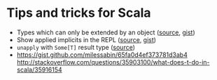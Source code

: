 # Tips and tricks for Scala

* Types which can only be extended by an object ([source](https://twitter.com/milessabin/status/739775687675019264), [gist](https://gist.github.com/milessabin/ace99b2feaa6e4e8822cda08d79cb91e))
* Show applied implicits in the REPL ([source](https://twitter.com/etorreborre/status/735358946681196545), [gist](https://gist.github.com/etorreborre/9ed0b567ddadd694f8a394fef084c936))
* `unapply` with `Some[T]` result type ([source](https://github.com/julien-truffaut/Monocle/pull/361))
* https://gist.github.com/milessabin/65fa0d4ef373781d3ab4 http://stackoverflow.com/questions/35903100/what-does-t-do-in-scala/35916154
